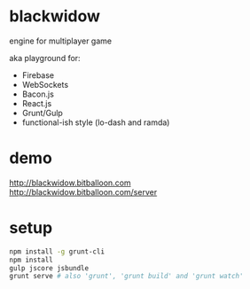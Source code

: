 # blackwidow
engine for multiplayer game

aka playground for:
- Firebase
- WebSockets
- Bacon.js
- React.js
- Grunt/Gulp
- functional-ish style (lo-dash and ramda)

# demo
http://blackwidow.bitballoon.com  
http://blackwidow.bitballoon.com/server

# setup
```bash
npm install -g grunt-cli
npm install
gulp jscore jsbundle
grunt serve # also 'grunt', 'grunt build' and 'grunt watch'
```
